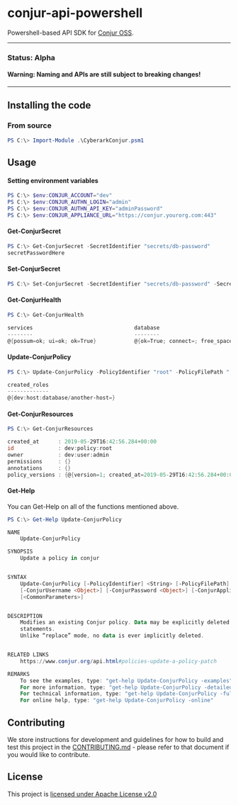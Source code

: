 # conjur-api-powershell
Powershell-based API SDK for [Conjur OSS](https://www.conjur.org/).

---

### **Status**: Alpha

#### **Warning: Naming and APIs are still subject to breaking changes!**

---

## Installing the code

### From source

```powershell
PS C:\> Import-Module .\CyberarkConjur.psm1
```

## Usage

#### Setting environment variables
```powershell
PS C:\> $env:CONJUR_ACCOUNT="dev"
PS C:\> $env:CONJUR_AUTHN_LOGIN="admin"
PS C:\> $env:CONJUR_AUTHN_API_KEY="adminPassword"
PS C:\> $env:CONJUR_APPLIANCE_URL="https://conjur.yourorg.com:443"
```

#### Get-ConjurSecret

```powershell
PS C:\> Get-ConjurSecret -SecretIdentifier "secrets/db-password"
secretPasswordHere
```

#### Set-ConjurSecret

```powershell
PS C:\> Set-ConjurSecret -SecretIdentifier "secrets/db-password" -SecretValue "brandNewSecret"
```

#### Get-ConjurHealth

```powershell
PS C:\> Get-ConjurHealth

services                                database                                                                     ok
--------                                --------                                                                     --
@{possum=ok; ui=ok; ok=True}            @{ok=True; connect=; free_space=; re...                                    True
```

#### Update-ConjurPolicy

```powershell
PS C:\> Update-ConjurPolicy -PolicyIdentifier "root" -PolicyFilePath ".\test-policy.yml"

created_roles                                                                                                   version
-------------                                                                                                   -------
@{dev:host:database/another-host=}                                                                                    4
```

#### Get-ConjurResources

```powershell
PS C:\> Get-ConjurResources

created_at      : 2019-05-29T16:42:56.284+00:00
id              : dev:policy:root
owner           : dev:user:admin
permissions     : {}
annotations     : {}
policy_versions : {@{version=1; created_at=2019-05-29T16:42:56.284+00:00; policy_text=---       
```

#### Get-Help
You can Get-Help on all of the functions mentioned above.

```powershell
PS C:\> Get-Help Update-ConjurPolicy

NAME
    Update-ConjurPolicy

SYNOPSIS
    Update a policy in conjur


SYNTAX
    Update-ConjurPolicy [-PolicyIdentifier] <String> [-PolicyFilePath] <String> [-ConjurAccount <Object>]
    [-ConjurUsername <Object>] [-ConjurPassword <Object>] [-ConjurApplianceUrl <Object>] [-IgnoreSsl]
    [<CommonParameters>]


DESCRIPTION
    Modifies an existing Conjur policy. Data may be explicitly deleted using the !delete, !revoke, and !deny
    statements.
    Unlike “replace” mode, no data is ever implicitly deleted.


RELATED LINKS
    https://www.conjur.org/api.html#policies-update-a-policy-patch

REMARKS
    To see the examples, type: "get-help Update-ConjurPolicy -examples".
    For more information, type: "get-help Update-ConjurPolicy -detailed".
    For technical information, type: "get-help Update-ConjurPolicy -full".
    For online help, type: "get-help Update-ConjurPolicy -online"
```

## Contributing

We store instructions for development and guidelines for how to build and test this
project in the [CONTRIBUTING.md](CONTRIBUTING.md) - please refer to that document
if you would like to contribute.

## License

This project is [licensed under Apache License v2.0](LICENSE.md)
